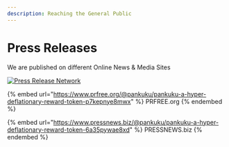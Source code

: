 ```yaml
---
description: Reaching the General Public
---
```


# Press Releases

We are published on different Online News & Media Sites

[![Press Release Network](http://www.newsreleasenetwork.com/images/logo.jpg)](http://www.newsreleasenetwork.com/news-pankuku---a-hyper-deflationary-reward-token-6144.html)

{% embed url="https://www.prfree.org/@pankuku/pankuku-a-hyper-deflationary-reward-token-p7kepnye8mwx" %}
PRFREE.org
{% endembed %}

{% embed url="https://www.pressnews.biz/@pankuku/pankuku-a-hyper-deflationary-reward-token-6a35pywae8xd" %}
PRESSNEWS.biz
{% endembed %}
